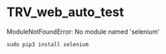 # TRV_web_auto_test
ModuleNotFoundError: No module named 'selenium'
```shell
sudo pip3 install selenium
```
